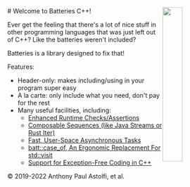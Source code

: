 <img src="images/BatteriesLogo.png" width="30%" style="float:right">
# Welcome to Batteries C++!

Ever get the feeling that there's a lot of nice stuff in other
programming languages that was just left out of C++?  Like the
batteries weren't included?

Batteries is a library designed to fix that!

Features:

 - Header-only: makes including/using in your program super easy
 - A la carte: only include what you need, don't pay for the rest
 - Many useful facilities, including:
     - [Enhanced Runtime Checks/Assertions](assert.hpp/)
     - [Composable Sequences (like Java Streams or Rust Iter)](seq/)
     - [Fast, User-Space Asynchronous Tasks](async/)
     - [batt::case_of, An Ergonomic Replacement For std::visit](case_of.hpp/)
     - [Support for Exception-Free Coding in C++](status.hpp/)

 &copy; 2019-2022 Anthony Paul Astolfi, et al.
